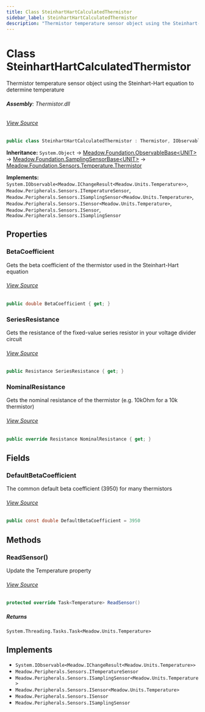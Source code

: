```yaml
---
title: Class SteinhartHartCalculatedThermistor
sidebar_label: SteinhartHartCalculatedThermistor
description: "Thermistor temperature sensor object using the Steinhart-Hart equation to determine temperature"
---
```

# Class SteinhartHartCalculatedThermistor
Thermistor temperature sensor object using the Steinhart-Hart equation to determine temperature

###### **Assembly**: Thermistor.dll
###### [View Source](https://github.com/WildernessLabs/Meadow.Foundation.git/blob/develop/Source/Meadow.Foundation.Peripherals/Sensors.Temperature.Thermistor/Driver/SteinhartHartCalculatedThermistor.cs#L11)
```csharp title="Declaration"
public class SteinhartHartCalculatedThermistor : Thermistor, IObservable<IChangeResult<Temperature>>, ITemperatureSensor, ISamplingSensor<Temperature>, ISensor<Temperature>, ISensor, ISamplingSensor
```
**Inheritance:** `System.Object` -> [Meadow.Foundation.ObservableBase&lt;UNIT&gt;](../Meadow.Foundation/ObservableBase`UNIT`) -> [Meadow.Foundation.SamplingSensorBase&lt;UNIT&gt;](../Meadow.Foundation/SamplingSensorBase`UNIT`) -> [Meadow.Foundation.Sensors.Temperature.Thermistor](../Meadow.Foundation.Sensors.Temperature/Thermistor)

**Implements:**  
`System.IObservable<Meadow.IChangeResult<Meadow.Units.Temperature>>`, `Meadow.Peripherals.Sensors.ITemperatureSensor`, `Meadow.Peripherals.Sensors.ISamplingSensor<Meadow.Units.Temperature>`, `Meadow.Peripherals.Sensors.ISensor<Meadow.Units.Temperature>`, `Meadow.Peripherals.Sensors.ISensor`, `Meadow.Peripherals.Sensors.ISamplingSensor`

## Properties
### BetaCoefficient
Gets the beta coefficient of the thermistor used in the Steinhart-Hart equation
###### [View Source](https://github.com/WildernessLabs/Meadow.Foundation.git/blob/develop/Source/Meadow.Foundation.Peripherals/Sensors.Temperature.Thermistor/Driver/SteinhartHartCalculatedThermistor.cs#L21)
```csharp title="Declaration"
public double BetaCoefficient { get; }
```
### SeriesResistance
Gets the resistance of the fixed-value series resistor in your voltage divider circuit
###### [View Source](https://github.com/WildernessLabs/Meadow.Foundation.git/blob/develop/Source/Meadow.Foundation.Peripherals/Sensors.Temperature.Thermistor/Driver/SteinhartHartCalculatedThermistor.cs#L26)
```csharp title="Declaration"
public Resistance SeriesResistance { get; }
```
### NominalResistance
Gets the nominal resistance of the thermistor (e.g. 10kOhm for a 10k thermistor)
###### [View Source](https://github.com/WildernessLabs/Meadow.Foundation.git/blob/develop/Source/Meadow.Foundation.Peripherals/Sensors.Temperature.Thermistor/Driver/SteinhartHartCalculatedThermistor.cs#L31)
```csharp title="Declaration"
public override Resistance NominalResistance { get; }
```
## Fields
### DefaultBetaCoefficient
The common default beta coefficient (3950) for many thermistors
###### [View Source](https://github.com/WildernessLabs/Meadow.Foundation.git/blob/develop/Source/Meadow.Foundation.Peripherals/Sensors.Temperature.Thermistor/Driver/SteinhartHartCalculatedThermistor.cs#L16)
```csharp title="Declaration"
public const double DefaultBetaCoefficient = 3950
```
## Methods
### ReadSensor()
Update the Temperature property
###### [View Source](https://github.com/WildernessLabs/Meadow.Foundation.git/blob/develop/Source/Meadow.Foundation.Peripherals/Sensors.Temperature.Thermistor/Driver/SteinhartHartCalculatedThermistor.cs#L92)
```csharp title="Declaration"
protected override Task<Temperature> ReadSensor()
```

##### Returns

`System.Threading.Tasks.Task<Meadow.Units.Temperature>`

## Implements

* `System.IObservable<Meadow.IChangeResult<Meadow.Units.Temperature>>`
* `Meadow.Peripherals.Sensors.ITemperatureSensor`
* `Meadow.Peripherals.Sensors.ISamplingSensor<Meadow.Units.Temperature>`
* `Meadow.Peripherals.Sensors.ISensor<Meadow.Units.Temperature>`
* `Meadow.Peripherals.Sensors.ISensor`
* `Meadow.Peripherals.Sensors.ISamplingSensor`

